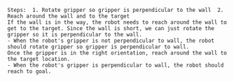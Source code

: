 
    Steps:  1. Rotate gripper so gripper is perpendicular to the wall  2. Reach around the wall and to the target 
    If the wall is in the way, the robot needs to reach around the wall to get to the target. Since the wall is short, we can just rotate the gripper so it is perpendicular to the wall. 
    - When the robot's gripper is not perpendicular to wall, the robot should rotate gripper so gripper is perpendicular to wall.
    Once the gripper is in the right orientation, reach around the wall to the target location.
    - When the robot's gripper is perpendicular to wall, the robot should reach to goal.